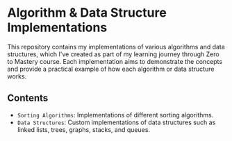 # Algorithm & Data Structure Implementations

This repository contains my implementations of various algorithms and data structures, which I've created as part of my learning journey through Zero to Mastery course. Each implementation aims to demonstrate the concepts and provide a practical example of how each algorithm or data structure works.

## Contents

- `Sorting Algorithms`: Implementations of different sorting algorithms.
- `Data Structures`: Custom implementations of data structures such as linked lists, trees, graphs, stacks, and queues.

